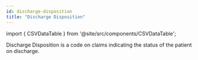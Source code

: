 ```yaml
---
id: discharge-disposition
title: "Discharge Disposition"
---
```


import { CSVDataTable } from '@site/src/components/CSVDataTable';

Discharge Disposition is a code on claims indicating the status of the patient on discharge.


<CSVDataTable csvUrl="https://raw.githubusercontent.com/tuva-health/terminology/main/terminology/terminology__discharge_disposition.csv" />
